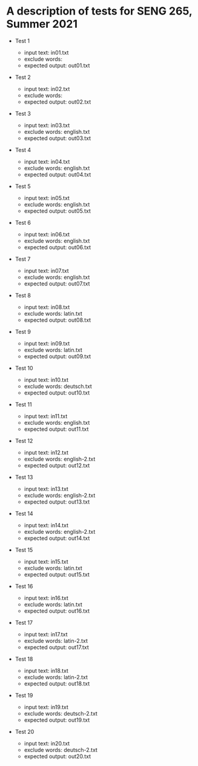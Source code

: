 # A description of tests for SENG 265, Summer 2021

* Test 1
    * input text: in01.txt
    * exclude words: <none>
    * expected output: out01.txt

* Test 2
    * input text: in02.txt
    * exclude words: <none>
    * expected output: out02.txt

* Test 3
    * input text: in03.txt
    * exclude words: english.txt
    * expected output: out03.txt

* Test 4
    * input text: in04.txt
    * exclude words: english.txt
    * expected output: out04.txt

* Test 5
    * input text: in05.txt
    * exclude words: english.txt
    * expected output: out05.txt

* Test 6
    * input text: in06.txt
    * exclude words: english.txt
    * expected output: out06.txt

* Test 7
    * input text: in07.txt
    * exclude words: english.txt
    * expected output: out07.txt

* Test 8
    * input text: in08.txt
    * exclude words: latin.txt
    * expected output: out08.txt

* Test 9
    * input text: in09.txt
    * exclude words: latin.txt
    * expected output: out09.txt

* Test 10
    * input text: in10.txt
    * exclude words: deutsch.txt
    * expected output: out10.txt

* Test 11
    * input text: in11.txt
    * exclude words: english.txt
    * expected output: out11.txt

* Test 12
    * input text: in12.txt
    * exclude words: english-2.txt
    * expected output: out12.txt

* Test 13
    * input text: in13.txt
    * exclude words: english-2.txt
    * expected output: out13.txt

* Test 14
    * input text: in14.txt
    * exclude words: english-2.txt
    * expected output: out14.txt

* Test 15
    * input text: in15.txt
    * exclude words: latin.txt
    * expected output: out15.txt

* Test 16
    * input text: in16.txt
    * exclude words: latin.txt
    * expected output: out16.txt

* Test 17
    * input text: in17.txt
    * exclude words: latin-2.txt
    * expected output: out17.txt

* Test 18
    * input text: in18.txt
    * exclude words: latin-2.txt
    * expected output: out18.txt

* Test 19
    * input text: in19.txt
    * exclude words: deutsch-2.txt
    * expected output: out19.txt

* Test 20
    * input text: in20.txt
    * exclude words: deutsch-2.txt
    * expected output: out20.txt

